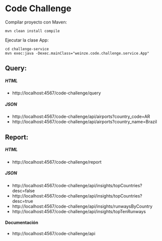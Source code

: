 # Code Challenge

Compilar proyecto con Maven:
```
mvn clean install compile
```

Ejecutar la clase App:
```
cd challenge-service
mvn exec:java -Dexec.mainClass="weinze.code.challenge.service.App"
```

## Query:
##### HTML
- http://localhost:4567/code-challenge/query
##### JSON
- http://localhost:4567/code-challenge/api/airports?country_code=AR
- http://localhost:4567/code-challenge/api/airports?country_name=Brazil

## Report:
##### HTML 
- http://localhost:4567/code-challenge/report
##### JSON
- http://localhost:4567/code-challenge/api/insights/topCountries?desc=false
- http://localhost:4567/code-challenge/api/insights/topCountries?desc=true
- http://localhost:4567/code-challenge/api/insights/runwaysByCountry
- http://localhost:4567/code-challenge/api/insights/topTenRunways

#### Documentación
- http://localhost:4567/code-challenge/api
